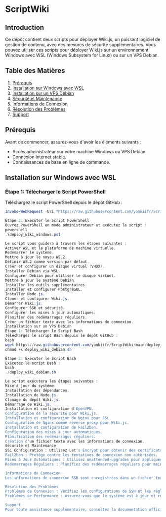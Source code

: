 # ScriptWiki

## Introduction

Ce dépôt contient deux scripts pour déployer Wiki.js, un puissant logiciel de gestion de contenu, avec des mesures de sécurité supplémentaires. Vous pouvez utiliser ces scripts pour déployer Wiki.js sur un environnement Windows avec WSL (Windows Subsystem for Linux) ou sur un VPS Debian.

## Table des Matières

1. [Prérequis](#prérequis)
2. [Installation sur Windows avec WSL](#installation-sur-windows-avec-wsl)
3. [Installation sur un VPS Debian](#installation-sur-un-vps-debian)
4. [Sécurité et Maintenance](#sécurité-et-maintenance)
5. [Informations de Connexion](#informations-de-connexion)
6. [Résolution des Problèmes](#résolution-des-problèmes)
7. [Support](#support)

## Prérequis

Avant de commencer, assurez-vous d'avoir les éléments suivants :
- Accès administrateur sur votre machine Windows ou VPS Debian.
- Connexion Internet stable.
- Connaissances de base en ligne de commande.

## Installation sur Windows avec WSL

### Étape 1: Télécharger le Script PowerShell

Téléchargez le script PowerShell depuis le dépôt GitHub :

```powershell
Invoke-WebRequest -Uri "https://raw.githubusercontent.com/yankiifr/ScriptWiki/main/deploy_wiki_windows.ps1" -OutFile "deploy_wiki_windows.ps1"

Étape 2: Exécuter le Script PowerShell
Ouvrez PowerShell en mode administrateur et exécutez le script :
powershell
.\deploy_wiki_windows.ps1

Le script vous guidera à travers les étapes suivantes :
Activer WSL et la plateforme de machine virtuelle.
Redémarrer le système.
Mettre à jour le noyau WSL2.
Définir WSL2 comme version par défaut.
Créer et configurer un disque virtuel (VHDX).
Installer Debian via WSL.
Configurer Debian pour utiliser le disque virtuel.
Mettre à jour le système Debian.
Installer les outils supplémentaires.
Installer et configurer PostgreSQL.
Installer Node.js.
Cloner et configurer Wiki.js.
Démarrer Wiki.js.
Configurer SSH et sécurité.
Configurer les mises à jour automatiques.
Planifier des redémarrages réguliers.
Créer un fichier texte avec les informations de connexion.
Installation sur un VPS Debian
Étape 1: Télécharger le Script Bash
Téléchargez le script Bash depuis le dépôt GitHub :
bash
wget https://raw.githubusercontent.com/yankiifr/ScriptWiki/main/deploy_wiki_debian.sh -O deploy_wiki_debian.sh
chmod +x deploy_wiki_debian.sh

Étape 2: Exécuter le Script Bash
Exécutez le script Bash :
bash
./deploy_wiki_debian.sh

Le script exécutera les étapes suivantes :
Mise à jour du système.
Installation des dépendances.
Installation de Node.js.
Clonage du dépôt Wiki.js.
Démarrage de Wiki.js.
Installation et configuration d'OpenVPN.
Configuration de la sécurité pour Wiki.js.
Installation et configuration de Nginx pour SSL.
Configuration de Nginx comme reverse proxy pour Wiki.js.
Installation et configuration de Fail2ban.
Configuration des mises à jour automatiques.
Planification des redémarrages réguliers.
Création d'un fichier texte avec les informations de connexion.
Sécurité et Maintenance
SSL Configuration : Utilisez Let's Encrypt pour obtenir des certificats SSL gratuits et sécuriser les connexions HTTPS.
Fail2ban : Protège contre les tentatives de connexion non autorisées.
Mises à Jour Automatiques : Utilisez unattended-upgrades pour appliquer automatiquement les mises à jour de sécurité.
Redémarrages Réguliers : Planifiez des redémarrages réguliers pour maintenir la stabilité du système.

Informations de Connexion
Les informations de connexion SSH sont enregistrées dans un fichier texte pour référence future. Assurez-vous de stocker ce fichier en lieu sûr.

Résolution des Problèmes
Problèmes de Connexion : Vérifiez les configurations de SSH et les règles de pare-feu.
Problèmes de Performance : Assurez-vous que le système est à jour et redémarrez régulièrement.

Support
Pour toute assistance supplémentaire, consultez la documentation officielle de Wiki.js ou contactez le support technique. En suivant ce manuel, vous pourrez déployer et sécuriser efficacement Wiki.js sur Windows avec WSL ou sur un VPS Debian.
